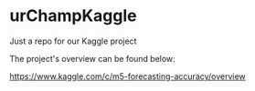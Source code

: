 # urChampKaggle
Just a repo for our Kaggle project 

The project's overview can be found below:

https://www.kaggle.com/c/m5-forecasting-accuracy/overview
